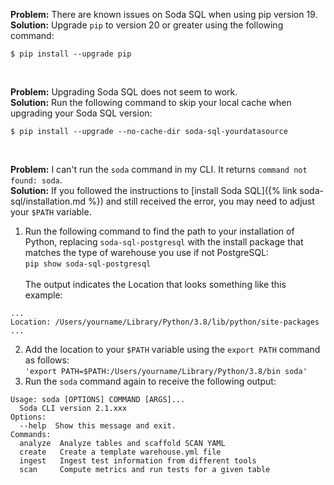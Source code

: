 **Problem:** There are known issues on Soda SQL when using pip version 19. <br />
**Solution:** Upgrade `pip` to version 20 or greater using the following command:
```shell
$ pip install --upgrade pip
```
<br />

**Problem:** Upgrading Soda SQL does not seem to work. <br />
**Solution:** Run the following command to skip your local cache when upgrading your Soda SQL version:
```shell
$ pip install --upgrade --no-cache-dir soda-sql-yourdatasource
```
<br />

**Problem:** I can't run the `soda` command in my CLI. It returns `command not found: soda`. <br />
**Solution:** If you followed the instructions to [install Soda SQL]({% link soda-sql/installation.md %}) and still received the error, you may need to adjust your `$PATH` variable. 
1. Run the following command to find the path to your installation of Python, replacing `soda-sql-postgresql` with the install package that matches the type of warehouse you use if not PostgreSQL:<br />
`pip show soda-sql-postgresql`
<br /> <br /> The output indicates the Location that looks something like this example:
```shell
...
Location: /Users/yourname/Library/Python/3.8/lib/python/site-packages
...
```
2. Add the location to your `$PATH` variable using the `export PATH` command as follows:<br />
`'export PATH=$PATH:/Users/yourname/Library/Python/3.8/bin soda'`
3. Run the `soda` command again to receive the following output:<br />
```shell
Usage: soda [OPTIONS] COMMAND [ARGS]...
  Soda CLI version 2.1.xxx
Options:
  --help  Show this message and exit.
Commands:
  analyze  Analyze tables and scaffold SCAN YAML
  create   Create a template warehouse.yml file
  ingest   Ingest test information from different tools
  scan     Compute metrics and run tests for a given table
```

